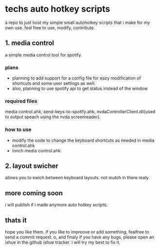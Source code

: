 
# techs auto hotkey scripts

 a repo to just host my simple small autohotkey scripts that i make for my own use. feal free to use, modify, contribute.

## 1. media control

a simple media control tool for spotify.

### plans

* planning to add support for a config file for eazy modification of shortcuts and some user settings as well.
* also, planning to use spotify api to get status instead of the window

### required files

media control.ahk, send-keys-to-spotify.ahk, nvdaControllerClient.dll(used to output speach using the nvda screenreader).

### how to use

* modify the code to change the keyboard shortcuts as needed in media control.ahk
* lonch media control.ahk.

## 2. layout swicher

allows you to swich between keyboard layouts.
not mutch in there realy.

## more coming soon

i will publish if i made anymore auto hotkey scripts.

## thats it

hope you like them. if you like to improove or add something, fealfree to send a commit request.
o, and finaly if you have any bugs, please open an ishue in the github ishue tracker.
i will try my best to fix it.